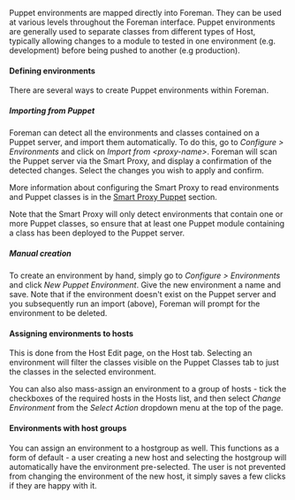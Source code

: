 
Puppet environments are mapped directly into Foreman. They can be used at various levels throughout the Foreman interface. Puppet environments are generally used to separate classes from different types of Host, typically allowing changes to a module to tested in one environment (e.g. development) before being pushed to another (e.g production).

#### Defining environments

There are several ways to create Puppet environments within Foreman.

##### Importing from Puppet

Foreman can detect all the environments and classes contained on a Puppet server, and import them automatically. To do this, go to *Configure > Environments* and click on *Import from &lt;proxy-name&gt;*. Foreman will scan the Puppet server via the Smart Proxy, and display a confirmation of the detected changes. Select the changes you wish to apply and confirm.

More information about configuring the Smart Proxy to read environments and Puppet classes is in the [Smart Proxy Puppet](/manuals/{{page.version}}/index.html#4.3.6Puppet) section.

Note that the Smart Proxy will only detect environments that contain one or more Puppet classes, so ensure that at least one Puppet module containing a class has been deployed to the Puppet server.

##### Manual creation

To create an environment by hand, simply go to *Configure > Environments* and click *New Puppet Environment*. Give the new environment a name and save.  Note that if the environment doesn't exist on the Puppet server and you subsequently run an import (above), Foreman will prompt for the environment to be deleted.

#### Assigning environments to hosts

This is done from the Host Edit page, on the Host tab. Selecting an environment will filter the classes visible on the Puppet Classes tab to just the classes in the selected environment.

You can also also mass-assign an environment to a group of hosts - tick the checkboxes of the required hosts in the Hosts list, and then select *Change Environment* from the *Select Action* dropdown menu at the top of the page.

#### Environments with host groups

You can assign an environment to a hostgroup as well. This functions as a form
of default - a user creating a new host and selecting the hostgroup will
automatically have the environment pre-selected. The user is not prevented from changing the environment of the new host, it simply saves a few clicks if they are happy with it.
